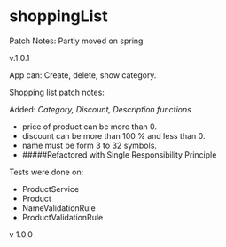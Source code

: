 # shoppingList

Patch Notes:
Partly moved on spring

v.1.0.1

App can:
Create, delete, show category.

Shopping list patch notes:

Added: 
*Category, Discount, Description functions*

- price of product can be more than 0.
- discount can be more than 100 % and less than 0.
- name must be form 3 to 32 symbols.
- #####Refactored with Single Responsibility Principle

Tests were done on:

- ProductService
- Product
- NameValidationRule
- ProductValidationRule

v 1.0.0
